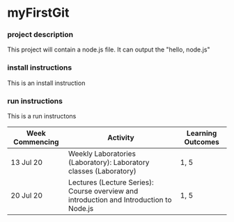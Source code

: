 # myFirstGit 
### project description
This project will contain a node.js file. It can output the "hello, node.js"
### install instructions
This is an install instruction
### run instructions
This is a run instructons

Week Commencing| Activity|Learning Outcomes |
------------ | -------------|------------ |
13 Jul 20 | Weekly Laboratories (Laboratory): Laboratory classes (Laboratory)|1, 5
20 Jul 20 | 	Lectures (Lecture Series): Course overview and introduction and Introduction to Node.js|1, 5
